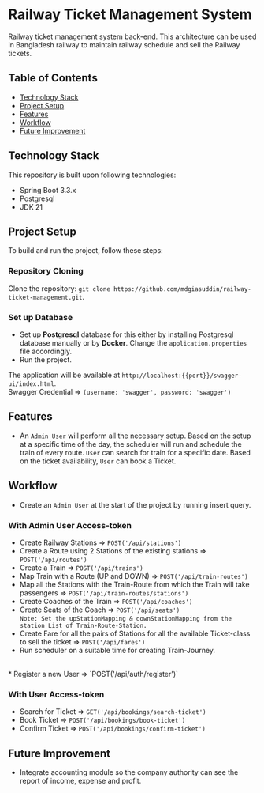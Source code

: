 # Railway Ticket Management System
Railway ticket management system back-end. This architecture can be used in Bangladesh railway to maintain railway schedule and sell the Railway tickets.

## Table of Contents
- [Technology Stack](#technology-stack)
- [Project Setup](#project-setup)
- [Features](#features)
- [Workflow](#workflow)
- [Future Improvement](#future-improvement)

## Technology Stack

This repository is built upon following technologies:

* Spring Boot 3.3.x
* Postgresql
* JDK 21

## Project Setup

To build and run the project, follow these steps:

### Repository Cloning

Clone the repository: `git clone https://github.com/mdgiasuddin/railway-ticket-management.git`.

### Set up Database

* Set up <b>Postgresql</b> database for this either by installing Postgresql database manually or by <b>Docker</b>.
  Change the `application.properties` file accordingly.
* Run the project.

The application will be available at `http://localhost:{{port}}/swagger-ui/index.html`. <br>
Swagger Credential => `(username: 'swagger', password: 'swagger')`

## Features

- An `Admin User` will perform all the necessary setup. Based on the setup at a specific time of the day, the scheduler
  will run and schedule the train of every route. `User` can search for train for a specific date. Based on the ticket
  availability, `User` can book a Ticket.

## Workflow

* Create an `Admin User` at the start of the project by running insert query.

### With Admin User Access-token

* Create Railway Stations => `POST('/api/stations')`
* Create a Route using 2 Stations of the existing stations => `POST('/api/routes')`
* Create a Train => `POST('/api/trains')`
* Map Train with a Route (UP and DOWN) => `POST('/api/train-routes')`
* Map all the Stations with the Train-Route from which the Train will take passengers =>
  `POST('/api/train-routes/stations')`
* Create Coaches of the Train => `POST('/api/coaches')`
* Create Seats of the Coach => `POST('/api/seats')` <br>
  `Note: Set the upStationMapping & downStationMapping from the station List of Train-Route-Station.`
* Create Fare for all the pairs of Stations for all the available Ticket-class to sell the ticket =>
  `POST('/api/fares')`
* Run scheduler on a suitable time for creating Train-Journey.

<br>
* Register a new User => `POST('/api/auth/register')`

### With User Access-token

* Search for Ticket => `GET('/api/bookings/search-ticket')`
* Book Ticket => `POST('/api/bookings/book-ticket')`
* Confirm Ticket => `POST('/api/bookings/confirm-ticket')`


## Future Improvement
* Integrate accounting module so the company authority can see the report of income, expense and profit.